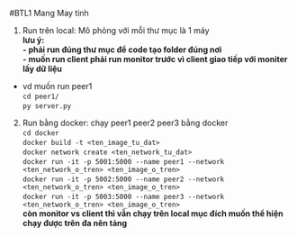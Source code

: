 #BTL1 Mang May tinh
1. Run trên local: Mô phỏng với mỗi thư mục là 1 máy<br>
**lưu ý: <br>- phải run đúng thư mục để code tạo folder đúng nơi<br>
         - muốn run client phải run monitor trước vì client giao tiếp với moniter lấy dữ liệu**
  - vd muốn run peer1  
    `cd peer1/`  
    `py server.py`  
2. Run bằng docker: chạy peer1 peer2 peer3 bằng docker <br> 
  `cd docker`<br>
  `docker build -t <ten_image_tu_dat>`<br>
  `docker network create <ten_network_tu_dat>`<br>
  `docker run -it -p 5001:5000 --name peer1 --network <ten_network_o_tren> <ten_image_o_tren>`<br>
  `docker run -it -p 5002:5000 --name peer2 --network <ten_network_o_tren> <ten_image_o_tren>`<br>
  `docker run -it -p 5003:5000 --name peer3 --network <ten_network_o_tren> <ten_image_o_tren>`<br>
**còn monitor vs client thì vẫn chạy trên local mục đích muốn thể hiện chạy được trên đa nên tảng**
